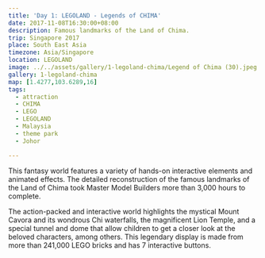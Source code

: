 ```yaml
---
title: 'Day 1: LEGOLAND - Legends of CHIMA'
date: 2017-11-08T16:30:00+08:00
description: Famous landmarks of the Land of Chima.
trip: Singapore 2017
place: South East Asia
timezone: Asia/Singapore
location: LEGOLAND
image: ../../assets/gallery/1-legoland-chima/Legend of Chima (30).jpeg
gallery: 1-legoland-chima
map: [1.4277,103.6289,16]
tags:
  - attraction
  - CHIMA
  - LEGO
  - LEGOLAND
  - Malaysia
  - theme park
  - Johor

---
```

This fantasy world features a variety of hands-on interactive elements and animated effects. The detailed reconstruction of the famous landmarks of the Land of Chima took Master Model Builders more than 3,000 hours to complete.

The action-packed and interactive world highlights the mystical Mount Cavora and its wondrous Chi waterfalls, the magnificent Lion Temple, and a special tunnel and dome that allow children to get a closer look at the beloved characters, among others. This legendary display is made from more than 241,000 LEGO bricks and has 7 interactive buttons.
